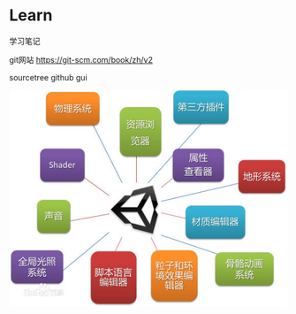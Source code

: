 # Learn
学习笔记

git网站
https://git-scm.com/book/zh/v2

sourcetree github gui


![](960a304e251f95cab08ff208cb177f3e67095211.jpg)
